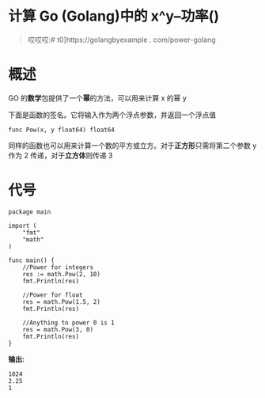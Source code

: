 # 计算 Go (Golang)中的 x^y–功率()

> 哎哎哎:# t0]https://golangbyexample . com/power-golang

# **概述**

GO 的**数学**包提供了一个**幂**的方法，可以用来计算 x 的幂 y

下面是函数的签名。它将输入作为两个浮点参数，并返回一个浮点值

```
func Pow(x, y float64) float64
```

同样的函数也可以用来计算一个数的平方或立方。对于**正方形**只需将第二个参数 y 作为 2 传递，对于**立方体**则传递 3

# **代号**

```
package main

import (
    "fmt"
    "math"
)

func main() {
    //Power for integers
    res := math.Pow(2, 10)
    fmt.Println(res)

    //Power for float
    res = math.Pow(1.5, 2)
    fmt.Println(res)

    //Anything to power 0 is 1
    res = math.Pow(3, 0)
    fmt.Println(res)
}
```

**输出:**

```
1024
2.25
1
```